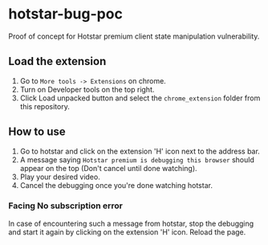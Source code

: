 # hotstar-bug-poc
Proof of concept for Hotstar premium client state manipulation vulnerability.

## Load the extension
1. Go to `More tools -> Extensions` on chrome.
2. Turn on Developer tools on the top right.
3. Click Load unpacked button and select the `chrome_extension` folder from this repository.

## How to use
1. Go to hotstar and click on the extension 'H' icon next to the address bar.
2. A message saying `Hotstar premium is debugging this browser` should appear on the top (Don't cancel until done watching).
3. Play your desired video.
4. Cancel the debugging once you're done watching hotstar.

### Facing No subscription error
In case of encountering such a message from hotstar, stop the debugging and start it again by clicking on the extension 'H' icon. Reload the page.
